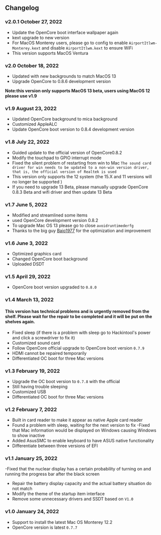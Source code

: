 ## Changelog

### v2.0.1 October 27, 2022
- Update the OpenCore boot interface wallpaper again
- kext upgrade to new version
- For MacOS Monterey users, please go to config to enable `AirportItlwm-Monterey.kext` and disable `AirportItlwm.kext` to ensure WiFi
- This version supports MacOS Ventura

### v2.0 October 18, 2022
- Updated with new backgrounds to match MacOS 13
- Upgrade OpenCore to 0.8.6 development version

**Note:this version only supports MacOS 13 beta, users using MacOS 12 please use v1.9**

### v1.9 August 23, 2022
- Updated OpenCore background to mica background
- Customized AppleALC
- Update OpenCore boot version to 0.8.4 development version

### v1.8 July 22, 2022
- Guided update to the official version of OpenCore0.8.2
- Modify the touchpad to GPIO interrupt mode
- Fixed the silent problem of restarting from win to Mac `The sound card driver for win needs to be updated to a non-win version driver, that is, the official version of Realtek is used`
- This version only supports the 12 system (the 15.X and 11 versions will no longer be supported )
- If you need to upgrade 13 Beta, please manually upgrade OpenCore 0.8.3 Beta and wifi driver and then update 13 Beta

### v1.7 June 5, 2022
- Modified and streamlined some items
- used OpenCore development version 0.8.2
- To upgrade Mac OS 13 please go to close `avoidruntimederfg`
- Thanks to the big guy [Baio1977](https://github.com/Baio1977) for the optimization and improvement

### v1.6 June 3, 2022
- Optimized graphics card
- Changed OpenCore boot background
- Uploaded DSDT

### v1.5 April 29, 2022
- OpenCore boot version upgraded to `0.8.0`

### v1.4 March 13, 2022
#### This version has technical problems and is urgently removed from the shelf. Please wait for the repair to be completed and it will be put on the shelves again.
- Fixed sleep (if there is a problem with sleep go to Hackintool's power and click a screwdriver to fix it)
- Customized sound card
- Follow OpenCore official upgrade to OpenCore boot version `0.7.9`
- HDMI cannot be repaired temporarily
- Differentiated OC boot for three Mac versions

### v1.3 February 19, 2022
- Upgrade the OC boot version to `0.7.8` with the official
- Still having trouble sleeping
- Customized USB
- Differentiated OC boot for three Mac versions

### v1.2 February 7, 2022
- Built in card reader to make it appear as native Apple card reader
- Found a problem with sleep, waiting for the next version to fix
-Fixed that Mac information would be displayed on Windows causing Windows to show inactive
- Added AsusSMC to enable keyboard to have ASUS native functionality
- Differentiate between three versions of EFI

### v1.1 January 25, 2022
-Fixed that the nuclear display has a certain probability of turning on and running the progress bar after the black screen
- Repair the battery display capacity and the actual battery situation do not match
- Modify the theme of the startup item interface
- Remove some unnecessary drivers and SSDT based on `V1.0`

### v1.0 January 24, 2022
- Support to install the latest Mac OS Monterey 12.2
- OpenCore version is latest `0.7.7`
